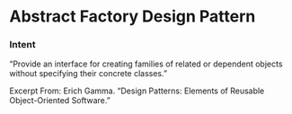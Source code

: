 # Abstract Factory Design Pattern

### Intent

“Provide an interface for creating families of related or dependent objects without specifying their concrete classes.”

Excerpt From: Erich Gamma. “Design Patterns: Elements of Reusable Object-Oriented Software.”

